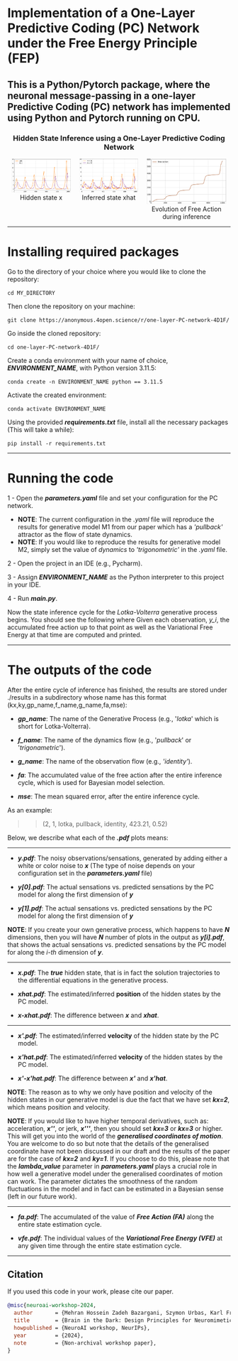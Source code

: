
# Implementation of a One-Layer Predictive Coding (PC) Network under the Free Energy Principle (FEP)
This is a Python/Pytorch package, where the neuronal message-passing in a one-layer Predictive Coding (PC) network has
implemented using Python and Pytorch running on CPU.
---
<div style="text-align: center;">
  <h3>Hidden State Inference using a One-Layer Predictive Coding Network</h3>
  <div style="display: flex; justify-content: center;">
    <figure style="margin: 0 10px;">
      <img src="example\x.png" width="200" />
      <figcaption>Hidden state x</figcaption>
    </figure>
    <figure style="margin: 0 10px;">
      <img src="example\xhat.png" width="200" />
      <figcaption>Inferred state xhat</figcaption>
    </figure>
    <figure style="margin: 0 10px;">
      <img src="example\fa.png" width="200" />
      <figcaption>Evolution of Free Action during inference</figcaption>
    </figure>
  </div>
</div>

---
# Installing required packages
Go to the directory of your choice where you would like to clone the repository:
```commandline
cd MY_DIRECTORY
```
Then clone the repository on your machine:
```commandline
git clone https://anonymous.4open.science/r/one-layer-PC-network-4D1F/
```
Go inside the cloned repository:

```commandline
cd one-layer-PC-network-4D1F/
```
Create a conda environment with your name of choice, **_ENVIRONMENT_NAME_**, with Python version 3.11.5:
```commandline
conda create -n ENVIRONMENT_NAME python == 3.11.5 
```
Activate the created environment:
```commandline
conda activate ENVIRONMENT_NAME
```
Using the provided _**requirements.txt**_ file, install all the necessary packages (This will take a while):
```commandline
pip install -r requirements.txt 
```
---
# Running the code
1 - Open the **_parameters.yaml_** file and set your configuration for the PC network.
  - **NOTE**: The current configuration in the _.yaml_ file will reproduce the results for generative model M1 from our paper which has a _'pullback'_ attractor as the flow of state dynamics.
  - **NOTE**: If you would like to reproduce the results for generative model M2, simply set the value of _dynamics_ to _'trigonometric'_ in the _.yaml_ file.

2 - Open the project in an IDE (e.g., Pycharm).

3 - Assign **_ENVIRONMENT_NAME_** as the Python interpreter to this project in your IDE.

4 - Run **_main.py_**.

Now the state inference cycle for the _Lotka-Volterra_ generative process begins. You should see the following where
Given each observation, _y_i_, the accumulated free action up to that point as well as the Variational Free Energy at that
time are computed and printed.

---

# The outputs of the code
After the entire cycle of inference has finished, the results are stored under ./results in a subdirectory whose name has this format (kx,ky,gp_name,f_name,g_name,fa,mse):

- _**gp_name**_: The name of the Generative Process (e.g., '_lotka_' which is short for Lotka-Volterra).


- _**f_name**_: The name of the dynamics flow (e.g., '_pullback_' or '_trigonametric_').


- _**g_name**_: The name of the observation flow (e.g., _'identity'_).


- _**fa**_: The accumulated value of the free action after the entire inference cycle, which is used for Bayesian model selection.


- _**mse**_: The mean squared error, after the entire inference cycle.


As an example:
> >(2, 1, lotka, pullback, identity, 423.21, 0.52)


Below, we describe what each of the **_.pdf_** plots means:

---
- **_y.pdf_**: The noisy observations/sensations, generated by adding either a white or color noise to **_x_** (The type of noise depends on your configuration set in the **_parameters.yaml_** file)


- **_y[0].pdf_**: The actual sensations vs. predicted sensations by the PC model for along the first dimension of **_y_**


- **_y[1].pdf_**: The actual sensations vs. predicted sensations by the PC model for along the first dimension of **_y_**

**NOTE**: If you create your own generative process, which happens to have **_N_** dimensions, then you will have **_N_**
number of plots in the output as **_y[i].pdf_**, that shows the actual sensations vs. predicted sensations by the PC model for along the _i-th_ dimension of **_y_**.

---
- **_x.pdf_**: The **_true_** hidden state, that is in fact the solution trajectories to the differential equations in the generative process.


- **_xhat.pdf_**: The estimated/inferred **position** of the hidden states by the PC model.


- **_x-xhat.pdf_**: The difference between **_x_** and **_xhat_**.

---

- **_x'.pdf_**: The estimated/inferred **velocity** of the hidden state by the PC model.


- **_x'hat.pdf_**: The estimated/inferred **velocity** of the hidden states by the PC model.


- **_x'-x'hat.pdf_**: The difference between **_x'_** and **_x'hat_**.

**NOTE**: The reason as to why we only have position and velocity of the hidden states in our generative model is due the fact that
we have set **_kx=2_**, which means position and velocity.

**NOTE**: If you would like to have higher temporal derivatives, such as:
acceleration, **_x''_**, or jerk, **_x'''_**, then you should set **_kx=3_** or **_kx=3_** or higher. This will get you 
into the world of the **_generalised coordinates of motion_**. You are welcome to do so but note that the details of the generalised coordinate
have not been discussed in our draft and the results of the paper are for the case of **_kx=2_** and **_ky=1_**. 
If you choose to do this, please note that the **_lambda_value_** parameter
in **_parameters.yaml_** plays a crucial role in how well a generative model under the generalised coordinates of motion can work. The parameter dictates
the smoothness of the random fluctuations in the model and in fact can be estimated in a Bayesian sense (left in our future work).


---

- **_fa.pdf_**: The accumulated of the value of **_Free Action (FA)_** along the entire state estimation cycle.


- **_vfe.pdf_**: The individual values of the **_Variational Free Energy (VFE)_** at any given time through the entire state estimation cycle.

---
## Citation
If you used this code in your work, please cite our paper.
```bibtex
@misc{neuroai-workshop-2024,
  author       = {Mehran Hossein Zadeh Bazargani, Szymon Urbas, Karl Friston},
  title        = {Brain in the Dark: Design Principles for Neuromimetic Inference under the Free Energy Principle},
  howpublished = {NeuroAI workshop, NeurIPs},
  year         = {2024},
  note         = {Non-archival workshop paper},
}